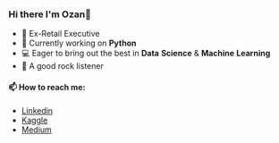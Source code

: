 ### Hi there I'm Ozan👋


- 💼 Ex-Retail Executive 
- 🔭 Currently working on **Python**
- 💻 Eager to bring out the best in **Data** **Science** & **Machine** **Learning**
- 🎸 A good rock listener <br/>
#### 📫 How to reach me:
-  [Linkedin](https://www.linkedin.com/in/oozanguner/)
-  [Kaggle](https://www.kaggle.com/oktayozangner)
-  [Medium](https://zngnr.medium.com)
